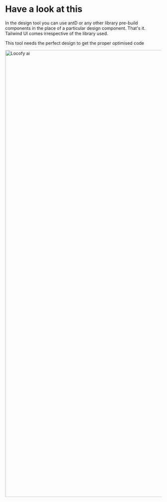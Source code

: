 # Have a look at this

In the design tool you can use antD or any other library pre-build components in the place of a particular design component. That's it. Tailwind UI comes irrespective of the library used.

 This tool needs the perfect design to get the proper optimised code

<img width="1440" alt="Locofy ai" src="https://github.com/sunilprasadIT/analysis/assets/166682604/71071bf2-bb1a-45f8-9d84-a9a015cb4942">
